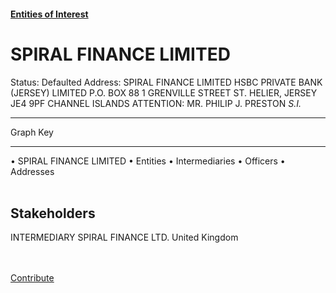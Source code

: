 #### [Entities of Interest](/list.html)
<link rel="stylesheet" type="text/css" href="../../assets/style.css">

<style>
body{background-image:url("http://eoi-graphs.s3-website-eu-west-1.amazonaws.com/SPIRAL_FINANCE_LIMITED.png");background-repeat: no-repeat;background-size: contain;}
.markdown>p>span{background-color: white;}
</style>

# SPIRAL FINANCE LIMITED
<span>Status: Defaulted
Address: SPIRAL FINANCE LIMITED HSBC PRIVATE BANK (JERSEY) LIMITED P.O. BOX 88 1 GRENVILLE STREET ST. HELIER, JERSEY JE4 9PF CHANNEL ISLANDS ATTENTION:  MR. PHILIP J. PRESTON *S.I.*
</span>

---



<div class="legend">
Graph Key
<hr>
<span class="focus">• SPIRAL FINANCE LIMITED</span>
<span class="entity">• Entities</span>
<span class="intermediary">• Intermediaries</span>
<span class="officer">• Officers</span>
<span class="address">• Addresses</span>
</div><br>


## Stakeholders
<span>INTERMEDIARY
SPIRAL FINANCE LTD.
United Kingdom
</span>


<br><br><a class="contribute_button" href="Readme.md">Contribute</a>